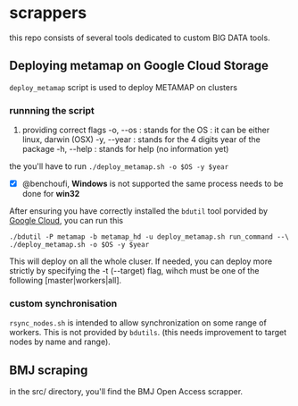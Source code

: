 # scrappers

this repo consists of several tools dedicated to custom BIG DATA tools. 

## Deploying metamap on Google Cloud Storage

`deploy_metamap` script is used to deploy METAMAP on clusters 

### runnning the script 

1. providing correct flags
-o, --os : stands for the OS : it can be either linux, darwin (OSX)
-y, --year : stands for the 4 digits year of the package
-h, --help : stands for help (no information yet)

the you'll have to run 
`./deploy_metamap.sh -o $OS -y $year`

- [x] @benchoufi, **Windows** is not supported the same process needs to be done for **win32**

 After ensuring you have correctly installed the `bdutil` tool porvided by [Google Cloud](https://github.com/GoogleCloudPlatform/bdutil), you can run this 

 
 `./bdutil -P metamap -b metamap_hd -u deploy_metamap.sh run_command --\
  ./deploy_metamap.sh -o $OS -y $year`
  
  This will deploy on all the whole cluser. If needed, you can deploy more strictly by specifying the -t (--target) flag, wihch must be 
  one of the following [master|workers|all].

### custom synchronisation 

`rsync_nodes.sh` is intended to allow synchronization on some range of workers. This is not provided by `bdutils`. (this needs improvement to target nodes by name and range).

## BMJ scraping
in the src/ directory, you'll find the BMJ Open Access scrapper. 
